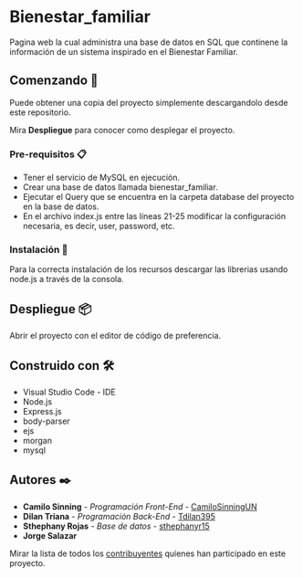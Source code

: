 # Bienestar_familiar

Pagina web la cual administra una base de datos en SQL que continene la información de un sistema inspirado en el Bienestar Familiar.


## Comenzando 🚀

Puede obtener una copia del proyecto simplemente descargandolo desde este repositorio.

Mira **Despliegue** para conocer como desplegar el proyecto.

### Pre-requisitos 📋

*	Tener el servicio de MySQL en ejecución.
*	Crear una base de datos llamada bienestar_familiar.
*	Ejecutar el Query que se encuentra en la carpeta database del proyecto en la base de datos.
*	En el archivo index.js entre las líneas 21-25 modificar la configuración necesaria, es decir, user, password, etc.

### Instalación 🔧

Para la correcta instalación de los recursos descargar las librerias usando node.js a través de la consola.

## Despliegue 📦

Abrir el proyecto con el editor de código de preferencia.

## Construido con 🛠️

* Visual Studio Code - IDE
* Node.js
* Express.js
* body-parser
* ejs
* morgan
* mysql

## Autores ✒️

* **Camilo Sinning** - *Programación Front-End* - [CamiloSinningUN](https://github.com/CamiloSinningUN)
* **Dilan Triana** - *Programación Back-End* - [Tdilan395](https://github.com/Tdilan395)
* **Sthephany Rojas** - *Base de datos* - [sthephanyr15](https://github.com/sthephanyr15)
* **Jorge Salazar**

Mirar la lista de todos los [contribuyentes](https://github.com/CamiloSinningUN/Bienestar_familiar/contributors) quíenes han participado en este proyecto. 



 
